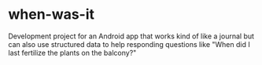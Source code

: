 # when-was-it
Development project for an Android app that works kind of like a journal but can also use structured data to help responding questions like "When did I last fertilize the plants on the balcony?"
